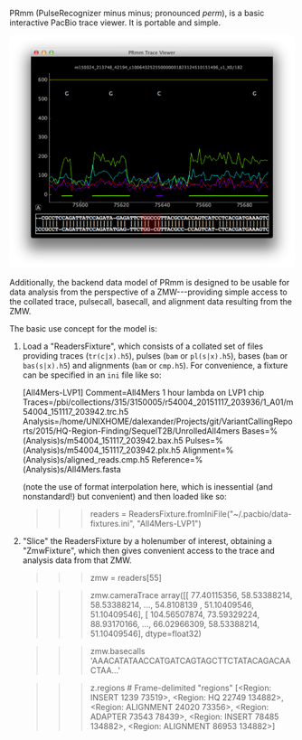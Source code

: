 PRmm (PulseRecognizer minus minus; pronounced *perm*), is a basic
interactive PacBio trace viewer.  It is portable and simple.

![Screenshot](./screenshot.png)

Additionally, the backend data model of PRmm is designed to be usable
for data analysis from the perspective of a ZMW---providing simple
access to the collated trace, pulsecall, basecall, and alignment data
resulting from the ZMW.

The basic use concept for the model is:

  1. Load a "ReadersFixture", which consists of a collated set of
     files providing traces (`tr(c|x).h5`), pulses (`bam` or
     `pl(s|x).h5`), bases (`bam` or `bas(s|x).h5`) and alignments
     (`bam` or `cmp.h5`).  For convenience, a fixture can be specified
     in an `ini` file like so:

        [All4Mers-LVP1]
        Comment=All4Mers 1 hour lambda on LVP1 chip
        Traces=/pbi/collections/315/3150005/r54004_20151117_203936/1_A01/m54004_151117_203942.trc.h5
        Analysis=/home/UNIXHOME/dalexander/Projects/git/VariantCallingReports/2015/HQ-Region-Finding/SequelT2B/UnrolledAll4mers
        Bases=%(Analysis)s/m54004_151117_203942.bax.h5
        Pulses=%(Analysis)s/m54004_151117_203942.plx.h5
        Alignment=%(Analysis)s/aligned_reads.cmp.h5
        Reference=%(Analysis)s/All4Mers.fasta

     (note the use of format interpolation here, which is inessential (and nonstandard!)
     but convenient) and then loaded like so:

        >>> readers = ReadersFixture.fromIniFile("~/.pacbio/data-fixtures.ini", "All4Mers-LVP1")


  2. "Slice" the ReadersFixture by a holenumber of interest, obtaining
     a "ZmwFixture", which then gives convenient access to the trace
     and analysis data from that ZMW.

       >>> zmw = readers[55]

       >>> zmw.cameraTrace
       array([[  77.40115356,   58.53388214,   58.53388214, ...,   54.8108139 ,
                 51.10409546,   51.10409546],
              [ 104.56507874,   73.59329224,   88.93170166, ...,   66.02966309,
                 58.53388214,   51.10409546], dtype=float32)

       >>> zmw.basecalls
       'AAACATATAACCATGATCAGTAGCTTCTATACAGACAACTAA...'

       >>> z.regions  # Frame-delimited "regions"
        [<Region:     INSERT    1239   73519>,
         <Region:         HQ   22749  134882>,
         <Region:  ALIGNMENT   24020   73356>,
         <Region:    ADAPTER   73543   78439>,
         <Region:     INSERT   78485  134882>,
         <Region:  ALIGNMENT   86953  134882>]

